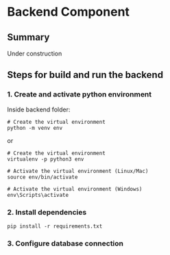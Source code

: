 # Backend Component

## Summary

Under construction

## Steps for build and run the backend


### 1. Create and activate python environment

Inside backend folder:

```
# Create the virtual environment
python -m venv env 
```

or

```
# Create the virtual environment
virtualenv -p python3 env
```

```
# Activate the virtual environment (Linux/Mac)
source env/bin/activate
```

```
# Activate the virtual environment (Windows)
env\Scripts\activate
```

### 2. Install dependencies

```
pip install -r requirements.txt
```

### 3. Configure database connection







